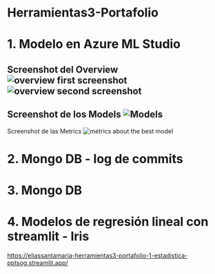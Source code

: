 # Herramientas3-Portafolio

# 1. Modelo en Azure ML Studio
Screenshot del Overview <br>
![overview first screenshot](/images/overview1.png)
![overview second screenshot](/images/overview2.png)
-------

Screenshot de los Models
![Models](/images/model.png)
-----

Screenshot de las Metrics
![metrics about the best model](/images/metrics.png)

# 2. Mongo DB -  log de commits </br>

# 3. Mongo DB

# 4. Modelos de regresión lineal con streamlit - Iris
https://eliassantamaria-herramientas3-portafolio-1-estadistica-pptsog.streamlit.app/
